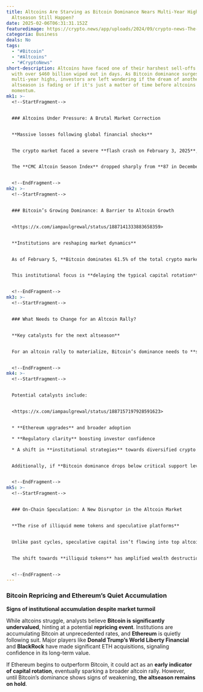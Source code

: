 ```yaml
---
title: Altcoins Are Starving as Bitcoin Dominance Nears Multi-Year Highs — Can
  Altseason Still Happen?
date: 2025-02-06T06:31:31.152Z
featuredimage: https://crypto.news/app/uploads/2024/09/crypto-news-The-US-Capitol-option01-1380x820.webp
categoria: Business
deals: No
tags:
  - "#Bitcoin"
  - "#Altcoins"
  - "#CryptoNews"
short-description: Altcoins have faced one of their harshest sell-offs in years,
  with over $460 billion wiped out in days. As Bitcoin dominance surges to
  multi-year highs, investors are left wondering if the dream of another
  altseason is fading or if it's just a matter of time before altcoins regain
  momentum.
mk1: >-
  <!--StartFragment-->


  ### Altcoins Under Pressure: A Brutal Market Correction


  **Massive losses following global financial shocks**


  The crypto market faced a severe **flash crash on February 3, 2025**, after political events triggered a global market sell-off. Altcoins were hit the hardest, with their **market cap plunging from $1.46 trillion to $1 trillion** in just a few days—a staggering **31.5% decline**. Although a partial recovery has occurred, with the cap climbing to **$1.22 trillion**, the market remains significantly below previous highs.


  The **CMC Altcoin Season Index** dropped sharply from **87 in December 2024 to just 36**, signaling that Bitcoin has taken the reins, leaving altcoins struggling. Major altcoins like **Ethereum** have declined **over 18%**, while **Ripple (XRP)** has surprisingly gained **21% year-to-date**. The contrasting performances highlight the uncertainty gripping the altcoin sector.


  <!--EndFragment-->
mk2: >-
  <!--StartFragment-->


  ### Bitcoin’s Growing Dominance: A Barrier to Altcoin Growth


  <https://x.com/iampaulgrewal/status/1887141333883658359>


  **Institutions are reshaping market dynamics**


  As of February 5, **Bitcoin dominates 61.5% of the total crypto market cap**, its highest share since early 2021. This surge in dominance has created a **liquidity bottleneck**, making it difficult for capital to flow into altcoins. The approval of **spot Bitcoin ETFs** in 2024 has only accelerated this trend, with institutions like **BlackRock and Fidelity** pouring billions into Bitcoin.


  This institutional focus is **delaying the typical capital rotation** that fuels altcoin rallies. Unlike past cycles, where Bitcoin gains were followed by altseason, the current landscape shows **liquidity remaining concentrated in BTC**, raising questions about whether this cycle will repeat itself.


  <!--EndFragment-->
mk3: >-
  <!--StartFragment-->


  ### What Needs to Change for an Altcoin Rally?


  **Key catalysts for the next altseason**


  For an altcoin rally to materialize, Bitcoin’s dominance needs to **stabilize or decline**, allowing capital to rotate into other assets. Historically, altseason followed periods when Bitcoin cooled after significant rallies.


  <!--EndFragment-->
mk4: >-
  <!--StartFragment-->


  Potential catalysts include:


  <https://x.com/iampaulgrewal/status/1887157197928591623>


  * **Ethereum upgrades** and broader adoption

  * **Regulatory clarity** boosting investor confidence

  * A shift in **institutional strategies** towards diversified crypto portfolios


  Additionally, if **Bitcoin dominance drops below critical support levels**, it could trigger a capital rotation, first benefiting **large-cap altcoins**, followed by **mid-caps** and speculative tokens. However, with institutions favoring Bitcoin, this transition might take longer than in previous cycles.


  <!--EndFragment-->
mk5: >-
  <!--StartFragment-->


  ### On-Chain Speculation: A New Disruptor in the Altcoin Market


  **The rise of illiquid meme tokens and speculative platforms**


  Unlike past cycles, speculative capital isn’t flowing into top altcoins but rather into **on-chain, low-cap tokens** through platforms like **Pump.fun**. This trend has created an **uneven market**, with early investors profiting while latecomers suffer heavy losses.


  The shift towards **illiquid tokens** has amplified wealth destruction, even though Bitcoin and some major altcoins remain in a macro bull trend. Analysts argue that **regulatory uncertainty** has forced traders to explore riskier avenues, disrupting the traditional altcoin growth model.


  <!--EndFragment-->
---
```

<!--StartFragment-->

### Bitcoin Repricing and Ethereum’s Quiet Accumulation

**Signs of institutional accumulation despite market turmoil**

While altcoins struggle, analysts believe **Bitcoin is significantly undervalued**, hinting at a potential **repricing event**. Institutions are accumulating Bitcoin at unprecedented rates, and **Ethereum** is quietly following suit. Major players like **Donald Trump’s World Liberty Financial** and **BlackRock** have made significant ETH acquisitions, signaling confidence in its long-term value.

If Ethereum begins to outperform Bitcoin, it could act as an **early indicator of capital rotation**, eventually sparking a broader altcoin rally. However, until Bitcoin’s dominance shows signs of weakening, **the altseason remains on hold**.

<!--EndFragment-->